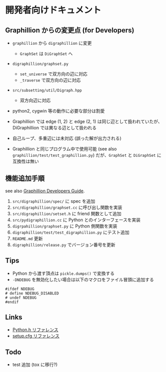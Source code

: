 # 開発者向けドキュメント

## Graphillion からの変更点 (for Developers)

- `graphillion` から `digraphillion` に変更
  - `GraphSet` は `DiGraphSet` へ
- `digraphillion/graphset.py`
  - `set_universe` で双方向の辺に対応
  - `_traverse` で双方向の辺に対応
- `src/subsetting/util/Digraph.hpp`
  - 双方向辺に対応
- python2, cygwin 等の動作に必要な部分は割愛

- Graphillion では edge (1, 2) と edge (2, 1) は同じ辺として扱われていたが、DiGraphillion では異なる辺として扱われる
- 自己ループ、多重辺には未対応 (誤った解が出力される)
- Graphillion と同じプログラム中で使用可能 (see also `graphillion/test/test_graphillion.py`) だが、`GraphSet` と `DiGraphSet` に互換性は無い

## 機能追加手順

see also [Graphillion Developers Guide](https://hackmd.io/@yamazaki2021/BJbLdp5au).

1. `src/digraphillion/spec/` に spec を追加
2. `src/digraphillion/graphset.cc` に呼び出し関数を実装
3. `src/digraphillion/setset.h` に friend 関数として追加
4. `src/pydigraphillion.cc` に Python とのインターフェースを実装
5. `digrpahillion/graphset.py` に Python 側関数を実装
6. `digraphillion/test/test_digraphillion.py` にテスト追加
7. `README.md` 更新
8. `digraphillion/release.py` でバージョン番号を更新

## Tips

- Python から渡す頂点は `pickle.dumps()` で変換する
- `-DNDEBUG` を無効化したい場合は以下のマクロをファイル冒頭に追加する
```
#ifdef NDEBUG
# define NDEBUG_DISABLED
# undef NDEBUG
#endif
```

## Links

- [Python.h リファレンス](https://docs.python.org/ja/3/c-api/arg.html)
- [setup.cfg リファレンス](https://setuptools.readthedocs.io/en/latest/userguide/declarative_config.html)

## Todo

- test 追加 (tox に移行?)
